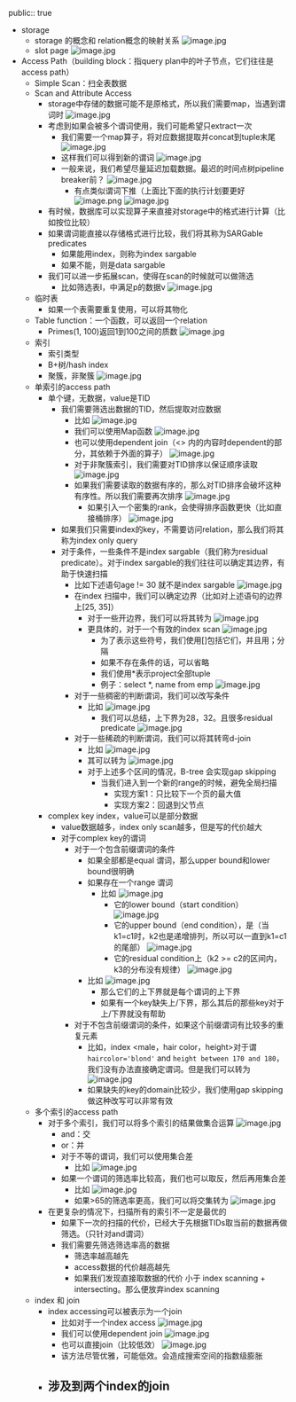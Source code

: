 public:: true

- storage
	- storage 的概念和 relation概念的映射关系 
	  ![image.jpg](../assets/8321101d-2cc5-4790-8bb6-2809f58fa6c0-1115003.jpg)
	- slot page
	   ![image.jpg](../assets/31087a65-fd15-4b0f-91dc-03cf6a5b923d-1115003.jpg)
- Access Path（building block：指query plan中的叶子节点，它们往往是access path）
	- Simple Scan：扫全表数据
	- Scan and Attribute Access
		- storage中存储的数据可能不是原格式，所以我们需要map，当遇到谓词时
		   ![image.jpg](../assets/3d9f7510-759a-4143-bdd7-10bcdd4e416d-1115003.jpg)
		- 考虑到如果会被多个谓词使用，我们可能希望只extract一次
			- 我们需要一个map算子，将对应数据提取并concat到tuple末尾 
			  ![image.jpg](../assets/3e678f61-de77-433a-9ac1-263f60add7af-1115003.jpg)
			- 这样我们可以得到新的谓词
			   ![image.jpg](../assets/7316acf8-0296-4aa7-96e1-31f54fa31bc4-1115003.jpg)
			- 一般来说，我们希望尽量延迟加载数据。最迟的时间点树pipeline breaker前？
			   ![image.jpg](../assets/7b47ee38-0055-4e5a-a2b3-0013dba3f373-1115003.jpg)
				- 有点类似谓词下推（上面比下面的执行计划要更好
				  ![image.png](../assets/image_1663142411638_0.png) 
				   ![image.jpg](../assets/1d8ab59c-2c74-49d8-b2dc-f3d36ece74b5-1115003.jpg)
		- 有时候，数据库可以实现算子来直接对storage中的格式进行计算（比如按位比较）
		- 如果谓词能直接以存储格式进行比较，我们将其称为SARGable predicates
			- 如果能用index，则称为index sargable
			- 如果不能，则是data sargable
		- 我们可以进一步拓展scan，使得在scan的时候就可以做筛选
			- 比如筛选表I，中满足p的数据v
			   ![image.jpg](../assets/56eaf983-c772-487b-84cc-2dba73313dd4-1115003.jpg)
	- 临时表
		- 如果一个表需要重复使用，可以将其物化
	- Table function：一个函数，可以返回一个relation
		- Primes(1, 100)返回1到100之间的质数
		   ![image.jpg](../assets/cdb2d343-3d88-425c-93ed-f87215280482-1115003.jpg)
	- 索引
		- 索引类型
		- B+树/hash index
		- 聚簇，非聚簇 
		  ![image.jpg](../assets/63998eae-91c1-4cfd-9d1d-9c2d9eab9b30-1115003.jpg)
	- 单索引的access path
		- 单个键，无数据，value是TID
			- 我们需要筛选出数据的TID，然后提取对应数据
				- 比如 ![image.jpg](../assets/cff40538-6d40-450c-9790-a4e1728bb40f-1115003.jpg)
				- 我们可以使用Map函数 ![image.jpg](../assets/8115eb2c-9c55-4196-8690-1acf13b20058-1115003.jpg)
				- 也可以使用dependent join（<> 内的内容时dependent的部分，其依赖于外面的算子） 
				  ![image.jpg](../assets/82e62439-fc64-4ec5-81c7-ec7122748357-1115003.jpg)
				- 对于非聚簇索引，我们需要对TID排序以保证顺序读取 
				  ![image.jpg](../assets/0f1d08e2-0efb-40b4-b6c2-4f8dcd8ca7c8-1115003.jpg)
				- 如果我们需要读取的数据有序的，那么对TID排序会破坏这种有序性。所以我们需要再次排序
				   ![image.jpg](../assets/60cd3896-7f80-497e-9d43-54fab759ac71-1115003.jpg)
					- 如果引入一个密集的rank，会使得排序函数更快（比如直接桶排序）
					   ![image.jpg](../assets/5b532795-9d47-4757-8a80-d2f465514bca-1115003.jpg)
			- 如果我们只需要index的key，不需要访问relation，那么我们将其称为index only query
			- 对于条件，一些条件不是index sargable（我们称为residual predicate）。对于index sargable的我们往往可以确定其边界，有助于快速扫描
				- 比如下述语句age != 30 就不是index sargable
				   ![image.jpg](../assets/cbbc2ce1-5095-417c-b0c7-93ddf768e44a-1115003.jpg)
				- 在index 扫描中，我们可以确定边界（比如对上述语句的边界上[25, 35]）
					- 对于一些开边界，我们可以将其转为 ![image.jpg](../assets/535e1cc9-af40-4c07-957e-1a28ac73f60e-1115003.jpg)
					- 更具体的，对于一个有效的index scan 
					  ![image.jpg](../assets/2955a254-862c-435d-8e43-507cb3c6b30d-1115003.jpg)
						- 为了表示这些符号，我们使用[]包括它们，并且用；分隔
						- 如果不存在条件的话，可以省略
						- 我们使用*表示project全部tuple
						- 例子：select *, name from emp ![image.jpg](../assets/393a8ca2-5991-4ab5-969a-ea92417df947-1115003.jpg)
				- 对于一些稠密的判断谓词，我们可以改写条件
					- 比如
					   ![image.jpg](../assets/443a0307-97d5-4973-a227-35fdba4cdb98-1115003.jpg)
						- 我们可以总结，上下界为28，32。且很多residual predicate ![image.jpg](../assets/4682aa60-4d75-4746-ad58-635af355fcca-1115003.jpg)
				- 对于一些稀疏的判断谓词，我们可以将其转弯d-join
					- 比如 
					  ![image.jpg](../assets/c42b279e-713a-4472-a76d-e4984c7a7006-1115003.jpg)
					- 其可以转为 ![image.jpg](../assets/b48a408c-0548-44d8-bb27-9000311cac90-1115003.jpg)
					- 对于上述多个区间的情况，B-tree 会实现gap skipping
						- 当我们进入到一个新的range的时候，避免全局扫描
							- 实现方案1：只比较下一个页的最大值
							- 实现方案2：回退到父节点
		- complex key index，value可以是部分数据
			- value数据越多，index only scan越多，但是写的代价越大
			- 对于complex key的谓词
				- 对于一个包含前缀谓词的条件
					- 如果全部都是equal 谓词，那么upper bound和lower bound很明确
					- 如果存在一个range 谓词
						- 比如
						   ![image.jpg](../assets/b473ed15-c404-45c3-aeed-056bdbc67145-1115003.jpg)
							- 它的lower bound（start condition）
							   ![image.jpg](../assets/eb2aea35-1242-4085-b125-2756083d9fc6-1115003.jpg)
							- 它的upper bound（end condition），是（当k1=c1时，k2也是递增排列，所以可以一直到k1=c1的尾部） 
							  ![image.jpg](../assets/e1628f83-f8a1-4ffc-a5cd-8a179e054295-1115003.jpg)
							- 它的residual condition上（k2 >= c2的区间内，k3的分布没有规律） ![image.jpg](../assets/ee21366b-7078-4cc5-b66a-ee26a1acc124-1115003.jpg)
					- 比如
					   ![image.jpg](../assets/178fff87-ab54-4831-8756-863cd0f169e2-1115003.jpg)
						- 那么它们的上下界就是每个谓词的上下界
						- 如果有一个key缺失上/下界，那么其后的那些key对于上/下界就没有帮助
				- 对于不包含前缀谓词的条件，如果这个前缀谓词有比较多的重复元素
					- 比如，index <male，hair color，height>对于谓`haircolor='blond'` and `height between 170 and 180`，我们没有办法直接确定谓词。但是我们可以转为 ![image.jpg](../assets/f3c2566f-5ea4-43e7-baf6-addc3600df59-1115003.jpg)
					- 如果缺失的key的domain比较少，我们使用gap skipping做这种改写可以非常有效
	- 多个索引的access path
		- 对于多个索引，我们可以将多个索引的结果做集合运算 ![image.jpg](../assets/5426f133-0674-4c10-b650-72e129ead591-1115003.jpg)
			- and：交
			- or：并
			- 对于不等的谓词，我们可以使用集合差
				- 比如
				   ![image.jpg](../assets/92bf8943-aaf1-4153-9ff5-dda5b00ecf01-1115003.jpg)​​​​​​​​​​​​​​​​​​​​​​​​​​​​​​​​​​​​​​​​​​​​​​​​​​​​​​​​​​​​​​​​​​​​​​​​​
			- 如果一个谓词的筛选率比较高，我们也可以取反，然后再用集合差
				- 比如
				   ![image.jpg](../assets/cf096121-3ac9-4915-a055-238f06a51451-1115003.jpg)
				- 如果>65的筛选率更高，我们可以将交集转为 ![image.jpg](../assets/5a283ec1-f274-40da-890b-227b20380294-1115003.jpg)
		- 在更复杂的情况下，扫描所有的索引不一定是最优的
			- 如果下一次的扫描的代价，已经大于先根据TIDs取当前的数据再做筛选。（只针对and谓词）
			- 我们需要先筛选筛选率高的数据
				- 筛选率越高越先
				- access数据的代价越高越先
				- 如果我们发现直接取数据的代价 小于 index scanning + intersecting。那么便放弃index scanning
	- index 和 join
		- index accessing可以被表示为一个join
			- 比如对于一个index access
			   ![image.jpg](../assets/01327623-8a1c-4f9a-b823-077dc7198df6-1115003.jpg)
			- 我们可以使用dependent join
			   ![image.jpg](../assets/3b9d8d0e-5660-4955-895e-e0c80ab452cb-1115003.jpg)
			- 也可以直接join（比较低效）
			   ![image.jpg](../assets/2335cd47-3de0-4f02-8b64-fd76b6351ca6-1115003.jpg)
			- 该方法尽管优雅，可能低效。会造成搜索空间的指数级膨胀
		- 涉及到两个index的join
			-